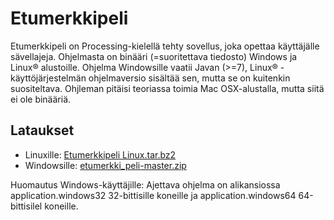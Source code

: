 # Etumerkkipeli

Etumerkkipeli on Processing-kielellä tehty sovellus, joka opettaa käyttäjälle sävellajeja. Ohjelmasta on binääri (=suoritettava tiedosto) Windows ja Linux® alustoille. Ohjelma Windowsille vaatii Javan (>=7), Linux® -käyttöjärjestelmän ohjelmaversio sisältää sen, mutta se on kuitenkin suositeltava. Ohjleman pitäisi teoriassa toimia Mac OSX-alustalla, mutta siitä ei ole binääriä.

## Lataukset

- Linuxille: [Etumerkkipeli Linux.tar.bz2](https://github.com/nomelif/etumerkki_peli/blob/master/Etumerkki%20GNU%20Linux.tar.bz2?raw=true)
- Windowsille: [etumerkki_peli-master.zip](https://github.com/nomelif/etumerkki_peli/archive/master.zip)

Huomautus Windows-käyttäjille: Ajettava ohjelma on alikansiossa application.windows32 32-bittisille koneille ja application.windows64 64-bittisilel koneille.
